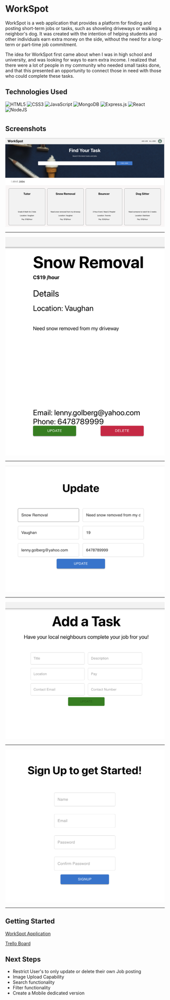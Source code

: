 <h1>WorkSpot</h1>

WorkSpot is a web application that provides a platform for finding and posting short-term jobs or tasks, such as shoveling driveways or walking a neighbor's dog. It was created with the intention of helping students and other individuals earn extra money on the side, without the need for a long-term or part-time job commitment.

The idea for WorkSpot first came about when I was in high school and university, and was looking for ways to earn extra income. I realized that there were a lot of people in my community who needed small tasks done, and that this presented an opportunity to connect those in need with those who could complete these tasks.

<h2>Technologies Used</h2>

 ![HTML5](https://img.shields.io/badge/HTML5-E34F26?style=for-the-badge&logo=html5&logoColor=white)
 ![CSS3](https://img.shields.io/badge/css3-%231572B6.svg?style=for-the-badge&logo=css3&logoColor=white)
 ![JavaScript](https://img.shields.io/badge/javascript-%23323330.svg?style=for-the-badge&logo=javascript&logoColor=%23F7DF1E)
 ![MongoDB](https://img.shields.io/badge/MongoDB-%234ea94b.svg?style=for-the-badge&logo=mongodb&logoColor=white)
 ![Express.js](https://img.shields.io/badge/express.js-%23404d59.svg?style=for-the-badge&logo=express&logoColor=%2361DAFB)
 ![React](https://img.shields.io/badge/react-%23404d59.svg?style=for-the-badge&logo=react&logoColor=%2361DAFB)
 ![NodeJS](https://img.shields.io/badge/node.js-6DA55F?style=for-the-badge&logo=node.js&logoColor=white)
 
 
# <h2>Screenshots</h2>

<img src="public/images/Home.png"/>
<hr>
<img src="public/images/Details.png"/>
<hr>
<img src="public/images/Update.png"/>
<hr>
<img src="public/images/Add.png"/>
<hr>
<img src="public/images/Signup.png"/>
<hr>


<h2>Getting Started</h2>


<a href="https://workspot-apps.herokuapp.com/login">WorkSpot Application</a>

<a href="https://trello.com/b/lCcHZUGh/project-4">Trello Board</a>

<h2>Next Steps</h2>

<ul>
  <li>Restrict User's to only update or delete their own Job posting</li>
  <li>Image Upload Capability</li>
  <li>Search functionality</li>
  <li>Filter functionality</li>
  <li>Create a Mobile dedicated version</li>
</ul>
